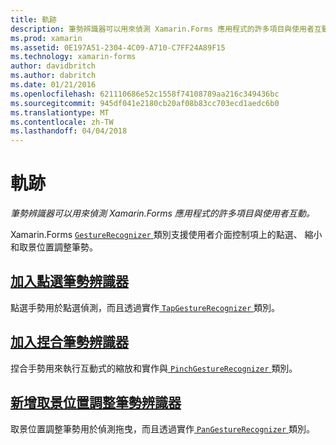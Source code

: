 ```yaml
---
title: 軌跡
description: 筆勢辨識器可以用來偵測 Xamarin.Forms 應用程式的許多項目與使用者互動。
ms.prod: xamarin
ms.assetid: 0E197A51-2304-4C09-A710-C7FF24A89F15
ms.technology: xamarin-forms
author: davidbritch
ms.author: dabritch
ms.date: 01/21/2016
ms.openlocfilehash: 621110686e52c1558f74108789aa216c349436bc
ms.sourcegitcommit: 945df041e2180cb20af08b83cc703ecd1aedc6b0
ms.translationtype: MT
ms.contentlocale: zh-TW
ms.lasthandoff: 04/04/2018
---
```

# <a name="gestures"></a>軌跡

_筆勢辨識器可以用來偵測 Xamarin.Forms 應用程式的許多項目與使用者互動。_

Xamarin.Forms [ `GestureRecognizer` ](https://developer.xamarin.com/api/type/Xamarin.Forms.GestureRecognizer/)類別支援使用者介面控制項上的點選、 縮小和取景位置調整筆勢。

## <a name="adding-a-tap-gesture-recognizertapmd"></a>[加入點選筆勢辨識器](tap.md)

點選手勢用於點選偵測，而且透過實作[ `TapGestureRecognizer` ](https://developer.xamarin.com/api/type/Xamarin.Forms.TapGestureRecognizer/)類別。

## <a name="adding-a-pinch-gesture-recognizerpinchmd"></a>[加入捏合筆勢辨識器](pinch.md)

捏合手勢用來執行互動式的縮放和實作與[ `PinchGestureRecognizer` ](https://developer.xamarin.com/api/type/Xamarin.Forms.PinchGestureRecognizer/)類別。

## <a name="adding-a-pan-gesture-recognizerpanmd"></a>[新增取景位置調整筆勢辨識器](pan.md)

取景位置調整筆勢用於偵測拖曳，而且透過實作[ `PanGestureRecognizer` ](https://developer.xamarin.com/api/type/Xamarin.Forms.PanGestureRecognizer/)類別。

